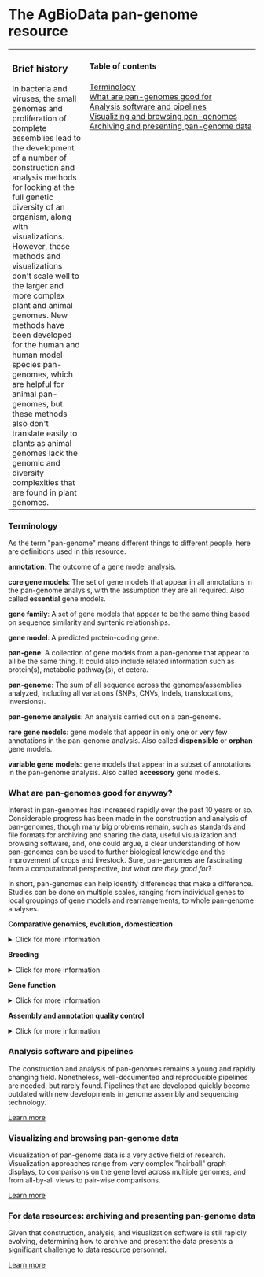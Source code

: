 # The AgBioData pan-genome resource #

<table style="border:none">
  <tr>
    <td valign="top">
      <h3>Brief history</h3>
      In bacteria and viruses, the small genomes and proliferation of complete assemblies lead to the development of a number of construction and analysis methods for looking at the full genetic diversity of an organism, along with visualizations. However, these methods and visualizations don't scale well to the larger and more complex plant and animal genomes. New methods have been developed for the human and human model species pan-genomes, which are helpful for animal pan-genomes, but these methods also don't translate easily to plants as animal genomes lack the genomic and diversity complexities that are found in plant genomes.
    </td>
    <td valign="top" style="white-space:nowrap">
      <h4>Table of contents</h4>
      <a href="#terminology">Terminology</a><br>
      <a href="#uses">What are pan-genomes good for</a><br>
      <a href="#analysis">Analysis software and pipelines</a><br>
      <a href="#viz">Visualizing and browsing pan-genomes</a><br>
      <a href="#archive">Archiving and presenting pan-genome data</a>
    </td>
  </tr>
</table>


<a name="terminology"></a>
### Terminology ###
As the term "pan-genome" means different things to different people, here are definitions used in this resource.

  **annotation**: The outcome of a gene model analysis.
  
  **core gene models**: The set of gene models that appear in all annotations in the pan-genome analysis, with the assumption they are all required. Also called **essential** gene models.
  
  **gene family**: A set of gene models that appear to be the same thing based on sequence similarity and syntenic relationships.
  
  **gene model**: A predicted protein-coding gene.

  **pan-gene**: A collection of gene models from a pan-genome that appear to all be the same thing. It could also include related information such as protein(s), metabolic pathway(s), et cetera.

  **pan-genome**: The sum of all sequence across the genomes/assemblies analyzed, including all variations (SNPs, CNVs, Indels, translocations, inversions).
  
  **pan-genome analysis**: An analysis carried out on a pan-genome.
  
  **rare gene models**: gene models that appear in only one or very few annotations in the pan-genome analysis. Also called **dispensible** or **orphan** gene models.
  
  **variable gene models**: gene models that appear in a subset of annotations in the pan-genome analysis. Also called **accessory** gene models.
  

<a name="uses"></a>
### What are pan-genomes good for anyway? ###

Interest in pan-genomes has increased rapidly over the past 10 years or so. Considerable progress has been made in the construction and analysis of pan-genomes, though many big problems remain, such as standards and file formats for archiving and sharing the data, useful visualization and browsing software, and, one could argue, a clear understanding of how pan-genomes can be used to further biological knowledge and the improvement of crops and livestock. Sure, pan-genomes are fascinating from a computational perspective, *but what are they good for*?

In short, pan-genomes can help identify differences that make a difference. Studies can be done on multiple scales, ranging from individual genes to local groupings of gene models and rearrangements, to whole pan-genome analyses.

  **Comparative genomics, evolution, domestication**
  <details>
    <summary>Click for more information</summary>
Analysis of the core, variable, and rare gene models can help reveal information about evolution and domestication.

*[Add: types of analyses, types of datasets, file formats, sample paper, and if available: tutorials]*
  </details>
 
  **Breeding**
  <details>
    <summary>Click for more information</summary>
    
Pan-genomes have been used successfully in breeding programs. This paper describes how pan-genomes have revealed extensive genome content variation among individuals within a species: [Rafael Della Coletta et. al., How the pan-genome is changing crop genomics and improvement. January 2021](https://doi.org/10.1186/s13059-020-02224-8)

One common approach makes use of the Practical Haplotype Graph ([ES Buckler et. al., The Practical Haplotype Graph, a platform for storing and using pangenomes for imputation. 2021](https://doi.org/10.1101/2021.08.27.457652))

Some examples:

Improved heritablility in tomato from 0.33 to 0.41 through analyses of 838 genomes ([Yao Zhou et. al., Graph pangenome captures missing heritability and empowers tomato breeding. June 2022](https://doi.org/10.1038/s41586-022-04808-9))

The barley pan-genome makes previously hidden genetic variation accessible to genetic studies and breeding ([Nils Stein et. al., The barley pan-genome reveals the hidden legacy of mutation breeding. November 2020](https://doi.org/10.1038/s41586-020-2947-8))

Crop wild relatives possess unearthed genetic diversity that has been lost during domestication and breeding ([David Edwards et. al. Super-Pangenome by Integrating the Wild Side of a Species for Accelerated Crop Improvement. Febuary 2020](https://doi.org/10.1016/j.tplants.2019.10.012))

   </details>
  
  **Gene function**
  <details>
    <summary>Click for more information</summary>
One approach to determining gene function is to construct pan-genes that include assemblies and annotations that contain characterized genes with the hope that all members of a pan-gene are likely to be serving the same function.

Example showing how pan-genome analyis helped identify disease resistance genes: \
[Gao, L., Gonda, I., Sun, H. et al. The tomato pan-genome uncovers new genes and a rare allele regulating fruit flavor. Nat Genet 51, 1044–1051 (2019).](https://doi.org/10.1038/s41588-019-0410-2)
  
As a pangenome captures all gene variants found in the sequenced individuals, it is possible to identify a subset of individuals representing gene absence as well as each diverse haplotype. This subset of individuals can then be assessed to determine the impact of this diversity on crop traits. Pangenomes can also identify genes that lack significant haplotype diversity. In these cases, teh introduction of diversity through mutagenesis or genome editing may be required to assess gene function.

*[Add: types of analyses, types of datasets, file formats, and if available: tutorials]*
  </details>
  
  **Assembly and annotation quality control**
  <details>
    <summary>Click for more information</summary>
The construction of core, variable, and rare genes could be used to create a species- or clade-specific sort of BUSCO set for assessing the quality of subsequent genome assemblies and annotations. Knowledge of the gene content of a species can support the annotation of related species given  that the majority of gene models are likely to be conserved between closely related species.

*[Add: types of analyses, types of datasets, file formats, sample paper, and if available: tutorials]*
  </details>


<a name="analysis"></a>
### Analysis software and pipelines ###
The construction and analysis of pan-genomes remains a young and rapidly changing field. Nonetheless, well-documented and reproducible pipelines are needed, but rarely found. Pipelines that are developed quickly become outdated with new developments in genome assembly and sequencing technology.

[Learn more](Pan-genome_analysis.md)

<a name="viz"></a>
### Visualizing and browsing pan-genome data ###
Visualization of pan-genome data is a very active field of research. Visualization approaches range from very complex "hairball" graph displays, to comparisons on the gene level across multiple genomes, and from all-by-all views to pair-wise comparisons.

[Learn more](Pan-genome_vis.md)

<a name="archive"></a>
### For data resources: archiving and presenting pan-genome data ###

Given that construction, analysis, and visualization software is still rapidly evolving, determining how to archive and present the data presents a significant challenge to data resource personnel.

[Learn more](Pan-genome_data.md)


